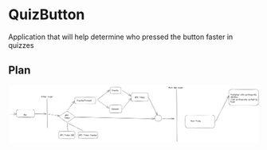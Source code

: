 # QuizButton
Application that will help determine who pressed the button faster in quizzes

## Plan

![img src](https://github.com/JohnnyLearnSwift/QuizButton/blob/develop/images/Quiz.png)
